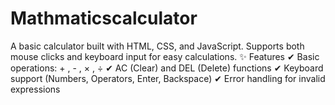 # Mathmaticscalculator
A basic calculator built with HTML, CSS, and JavaScript. Supports both mouse clicks and keyboard input for easy calculations.  ✨ Features ✔ Basic operations: + , - , × , ÷ ✔ AC (Clear) and DEL (Delete) functions ✔ Keyboard support (Numbers, Operators, Enter, Backspace) ✔ Error handling for invalid expressions
